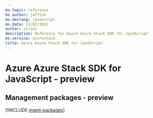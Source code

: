 ```yaml
---
ms.topic: reference
ms.author: jeffish
ms.devlang: javascript
ms.data: 11/03/2022
author: xirzec
description: Reference for Azure Azure Stack SDK for JavaScript
ms.service: azurestack
title: Azure Azure Stack SDK for JavaScript
---
```

# Azure Azure Stack SDK for JavaScript - preview

## Management packages - preview
[!INCLUDE [mgmt-packages](azure-stack-mgmt-index.md)]